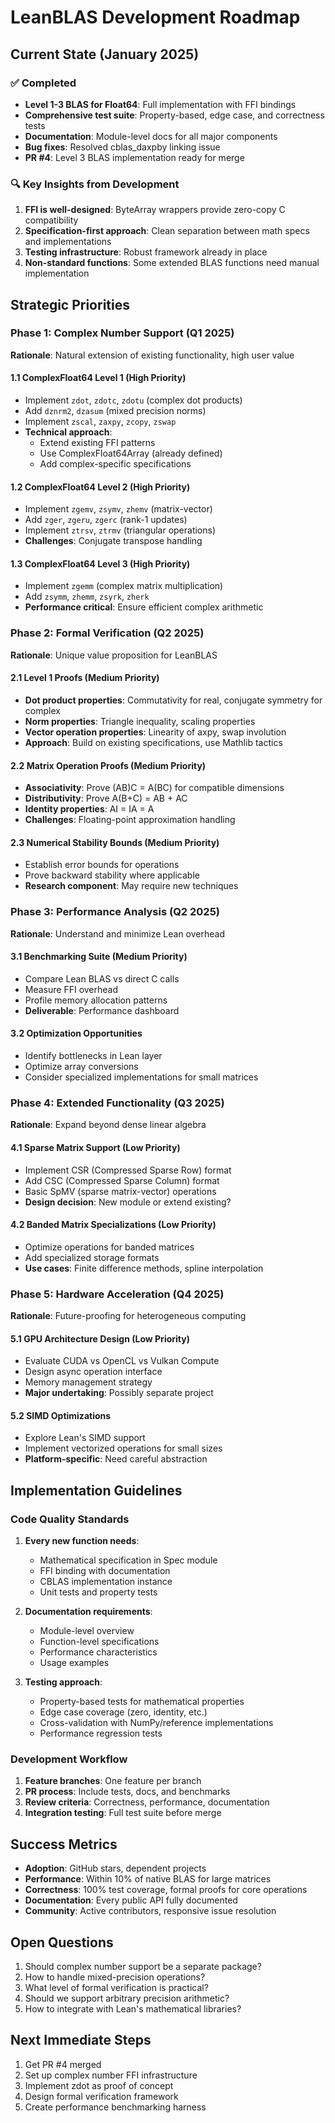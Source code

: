 # LeanBLAS Development Roadmap

## Current State (January 2025)

### ✅ Completed
- **Level 1-3 BLAS for Float64**: Full implementation with FFI bindings
- **Comprehensive test suite**: Property-based, edge case, and correctness tests
- **Documentation**: Module-level docs for all major components
- **Bug fixes**: Resolved cblas_daxpby linking issue
- **PR #4**: Level 3 BLAS implementation ready for merge

### 🔍 Key Insights from Development
1. **FFI is well-designed**: ByteArray wrappers provide zero-copy C compatibility
2. **Specification-first approach**: Clean separation between math specs and implementations
3. **Testing infrastructure**: Robust framework already in place
4. **Non-standard functions**: Some extended BLAS functions need manual implementation

## Strategic Priorities

### Phase 1: Complex Number Support (Q1 2025)
**Rationale**: Natural extension of existing functionality, high user value

#### 1.1 ComplexFloat64 Level 1 (High Priority)
- Implement `zdot`, `zdotc`, `zdotu` (complex dot products)
- Add `dznrm2`, `dzasum` (mixed precision norms)
- Implement `zscal`, `zaxpy`, `zcopy`, `zswap`
- **Technical approach**: 
  - Extend existing FFI patterns
  - Use ComplexFloat64Array (already defined)
  - Add complex-specific specifications

#### 1.2 ComplexFloat64 Level 2 (High Priority)
- Implement `zgemv`, `zsymv`, `zhemv` (matrix-vector)
- Add `zger`, `zgeru`, `zgerc` (rank-1 updates)
- Implement `ztrsv`, `ztrmv` (triangular operations)
- **Challenges**: Conjugate transpose handling

#### 1.3 ComplexFloat64 Level 3 (High Priority)
- Implement `zgemm` (complex matrix multiplication)
- Add `zsymm`, `zhemm`, `zsyrk`, `zherk`
- **Performance critical**: Ensure efficient complex arithmetic

### Phase 2: Formal Verification (Q2 2025)
**Rationale**: Unique value proposition for LeanBLAS

#### 2.1 Level 1 Proofs (Medium Priority)
- **Dot product properties**: Commutativity for real, conjugate symmetry for complex
- **Norm properties**: Triangle inequality, scaling properties
- **Vector operation properties**: Linearity of axpy, swap involution
- **Approach**: Build on existing specifications, use Mathlib tactics

#### 2.2 Matrix Operation Proofs (Medium Priority)
- **Associativity**: Prove (AB)C = A(BC) for compatible dimensions
- **Distributivity**: Prove A(B+C) = AB + AC
- **Identity properties**: AI = IA = A
- **Challenges**: Floating-point approximation handling

#### 2.3 Numerical Stability Bounds (Medium Priority)
- Establish error bounds for operations
- Prove backward stability where applicable
- **Research component**: May require new techniques

### Phase 3: Performance Analysis (Q2 2025)
**Rationale**: Understand and minimize Lean overhead

#### 3.1 Benchmarking Suite (Medium Priority)
- Compare Lean BLAS vs direct C calls
- Measure FFI overhead
- Profile memory allocation patterns
- **Deliverable**: Performance dashboard

#### 3.2 Optimization Opportunities
- Identify bottlenecks in Lean layer
- Optimize array conversions
- Consider specialized implementations for small matrices

### Phase 4: Extended Functionality (Q3 2025)
**Rationale**: Expand beyond dense linear algebra

#### 4.1 Sparse Matrix Support (Low Priority)
- Implement CSR (Compressed Sparse Row) format
- Add CSC (Compressed Sparse Column) format
- Basic SpMV (sparse matrix-vector) operations
- **Design decision**: New module or extend existing?

#### 4.2 Banded Matrix Specializations (Low Priority)
- Optimize operations for banded matrices
- Add specialized storage formats
- **Use cases**: Finite difference methods, spline interpolation

### Phase 5: Hardware Acceleration (Q4 2025)
**Rationale**: Future-proofing for heterogeneous computing

#### 5.1 GPU Architecture Design (Low Priority)
- Evaluate CUDA vs OpenCL vs Vulkan Compute
- Design async operation interface
- Memory management strategy
- **Major undertaking**: Possibly separate project

#### 5.2 SIMD Optimizations
- Explore Lean's SIMD support
- Implement vectorized operations for small sizes
- **Platform-specific**: Need careful abstraction

## Implementation Guidelines

### Code Quality Standards
1. **Every new function needs**:
   - Mathematical specification in Spec module
   - FFI binding with documentation
   - CBLAS implementation instance
   - Unit tests and property tests

2. **Documentation requirements**:
   - Module-level overview
   - Function-level specifications
   - Performance characteristics
   - Usage examples

3. **Testing approach**:
   - Property-based tests for mathematical properties
   - Edge case coverage (zero, identity, etc.)
   - Cross-validation with NumPy/reference implementations
   - Performance regression tests

### Development Workflow
1. **Feature branches**: One feature per branch
2. **PR process**: Include tests, docs, and benchmarks
3. **Review criteria**: Correctness, performance, documentation
4. **Integration testing**: Full test suite before merge

## Success Metrics
- **Adoption**: GitHub stars, dependent projects
- **Performance**: Within 10% of native BLAS for large matrices
- **Correctness**: 100% test coverage, formal proofs for core operations
- **Documentation**: Every public API fully documented
- **Community**: Active contributors, responsive issue resolution

## Open Questions
1. Should complex number support be a separate package?
2. How to handle mixed-precision operations?
3. What level of formal verification is practical?
4. Should we support arbitrary precision arithmetic?
5. How to integrate with Lean's mathematical libraries?

## Next Immediate Steps
1. Get PR #4 merged
2. Set up complex number FFI infrastructure
3. Implement zdot as proof of concept
4. Design formal verification framework
5. Create performance benchmarking harness